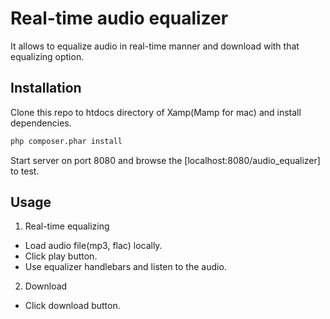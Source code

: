 # Real-time audio equalizer

It allows to equalize audio in real-time manner and download with that equalizing option.

## Installation
Clone this repo to htdocs directory of Xamp(Mamp for mac) and install dependencies.
```bash
php composer.phar install
```
Start server on port 8080 and browse the [localhost:8080/audio_equalizer] to test.

## Usage
1. Real-time equalizing
- Load audio file(mp3, flac) locally.
- Click play button.
- Use equalizer handlebars and listen to the audio.

2. Download
- Click download button.
